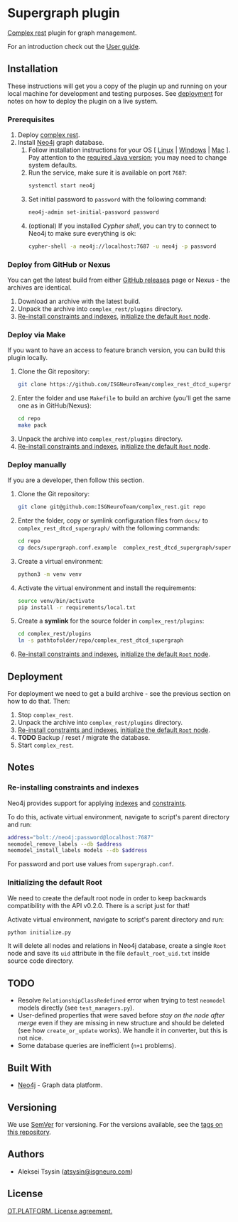 # Supergraph plugin

[Complex rest](https://github.com/ISGNeuroTeam/complex_rest/tree/develop) plugin for graph management.

For an introduction check out the [User guide](docs/user-guide.md).

## Installation

These instructions will get you a copy of the plugin up and running on your local machine for development and testing purposes. See [deployment](#deployment) for notes on how to deploy the plugin on a live system.

### Prerequisites

1. Deploy [complex rest](https://github.com/ISGNeuroTeam/complex_rest).
2. Install [Neo4j](https://neo4j.com/docs/operations-manual/current/installation/) graph database.
    1. Follow installation instructions for your OS [ [Linux](https://neo4j.com/docs/operations-manual/current/installation/linux/) | [Windows](https://neo4j.com/docs/operations-manual/current/installation/windows/) | [Mac](https://neo4j.com/docs/operations-manual/current/installation/osx/) ]. Pay attention to the [required Java version](https://neo4j.com/docs/operations-manual/current/installation/requirements/#deployment-requirements-java); you may need to change system defaults.
    2. Run the service, make sure it is available on port `7687`:
        ```sh
        systemctl start neo4j
        ```
    3. Set initial password to `password` with the following command:
        ```sh
        neo4j-admin set-initial-password password
        ```
    4. (optional) If you installed *Cypher shell*, you can try to connect to Neo4j to make sure everything is ok:
        ```sh
        cypher-shell -a neo4j://localhost:7687 -u neo4j -p password
        ```

### Deploy from GitHub or Nexus

You can get the latest build from either [GitHub releases](https://github.com/ISGNeuroTeam/complex_rest_dtcd_supergraph/releases) page or Nexus - the archives are identical.

1. Download an archive with the latest build.
2. Unpack the archive into `complex_rest/plugins` directory.
3. [Re-install constraints and indexes](#re-installing-constraints-and-indexes), [initialize the default `Root` node](#initializing-the-default-root).

### Deploy via Make

If you want to have an access to feature branch version, you can build this plugin locally.

1. Clone the Git repository:
    ```sh
    git clone https://github.com/ISGNeuroTeam/complex_rest_dtcd_supergraph.git repo
    ```
2. Enter the folder and use `Makefile` to build an archive (you'll get the same one as in GitHub/Nexus):
    ```sh
    cd repo
    make pack
    ```
3. Unpack the archive into `complex_rest/plugins` directory.
4. [Re-install constraints and indexes](#re-installing-constraints-and-indexes), [initialize the default `Root` node](#initializing-the-default-root).

### Deploy manually

If you are a developer, then follow this section.

1. Clone the Git repository:
    ```sh
    git clone git@github.com:ISGNeuroTeam/complex_rest.git repo
    ```
2. Enter the folder, copy or symlink configuration files from `docs/` to `complex_rest_dtcd_supergraph/` with the following commands:
    ```sh
    cd repo
    cp docs/supergraph.conf.example  complex_rest_dtcd_supergraph/supergraph.conf
    ```
3. Create a virtual environment:
    ```sh
    python3 -m venv venv
    ```
4. Activate the virtual environment and install the requirements:
    ```sh
    source venv/bin/activate
    pip install -r requirements/local.txt
    ```
5. Create a **symlink** for the source folder in `complex_rest/plugins`:
    ```sh
    cd complex_rest/plugins
    ln -s pathtofolder/repo/complex_rest_dtcd_supergraph
    ```
6. [Re-install constraints and indexes](#re-installing-constraints-and-indexes), [initialize the default `Root` node](#initializing-the-default-root).

## Deployment

For deployment we need to get a build archive - see the previous section on how to do that. Then:

1. Stop `complex_rest`.
2. Unpack the archive into `complex_rest/plugins` directory.
3. [Re-install constraints and indexes](#re-installing-constraints-and-indexes), [initialize the default `Root` node](#initializing-the-default-root).
4. **TODO** Backup / reset / migrate the database.
5. Start `complex_rest`.

## Notes

### Re-installing constraints and indexes

Neo4j provides support for applying [indexes](https://neo4j.com/docs/getting-started/current/graphdb-concepts/#graphdb-indexes) and [constraints](https://neo4j.com/docs/getting-started/current/graphdb-concepts/#graphdb-constraints).

To do this, activate virtual environment, navigate to script's parent directory and run:

```sh
address="bolt://neo4j:password@localhost:7687"
neomodel_remove_labels --db $address
neomodel_install_labels models --db $address
```

For password and port use values from `supergraph.conf`.

[](#initializing-the-default-root)

### Initializing the default Root

We need to create the default root node in order to keep backwards compatibility with the API v0.2.0. There is a script just for that!

Activate virtual environment, navigate to script's parent directory and run:

```sh
python initialize.py
```

It will delete all nodes and relations in Neo4j database, create a single `Root` node and save its `uid` attribute in the file `default_root_uid.txt` inside source code directory.

## TODO

- Resolve `RelationshipClassRedefined` error when trying to test `neomodel` models directly (see `test_managers.py`).
- User-defined properties that were saved before *stay on the node after merge* even if they are missing in new structure and should be deleted (see how `create_or_update` works). We handle it in converter, but this is not nice.
- Some database queries are inefficient (`n+1` problems).

## Built With

- [Neo4j](https://neo4j.com/) - Graph data platform.

## Versioning

We use [SemVer](http://semver.org/) for versioning. For the versions available, see the [tags on this repository](https://github.com/ISGNeuroTeam/complex_rest/tags). 

## Authors

- Aleksei Tsysin (atsysin@isgneuro.com)

## License

[OT.PLATFORM. License agreement.](LICENSE.md)